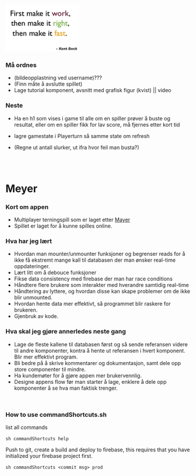 <img src="src/img/quote.png" alt="Alt" width="200">

### Må ordnes
- (bildeopplastning ved username)???
- (Finn måte å avslutte spillet)
- Lage tutorial komponent, avsnitt med grafisk figur (kvist) || video


### Neste
- Ha en h1 som vises i game til alle om en spiller prøver å buste og resultat, eller om en spiller fikk for lav score, må fjernes etter kort tid


- lagre gamestate i Playerturn så samme state om refresh
- (Regne ut antall slurker, ut ifra hvor feil man busta?)

<br/><br/>
 
# Meyer

### Kort om appen
- Multiplayer terningspill som er laget etter <a href="https://da.wikipedia.org/wiki/Meyer_(terningspil)">Mayer</a>
- Spillet er laget for å kunne spilles online.

### Hva har jeg lært
- Hvordan man mounter/unmounter funksjoner og begrenser reads for å ikke få ekstremt mange kall til databasen der man ønsker real-time oppdateringer.
- Lært litt om å debouce funksjoner
- Fikse data consistency med firebase der man har race conditions
- Håndtere flere brukere som interakter med hverandre samtidig real-time
- Håndtering av lyttere, og hvordan disse kan skape problemer om de ikke blir unmounted.
- Hvordan hente data mer effektivt, så programmet blir raskere for brukeren.
- Gjenbruk av kode.

### Hva skal jeg gjøre annerledes neste gang
- Lage de fleste kallene til databasen først og så sende referansen videre til andre komponenter, kontra å hente ut referansen i hvert komponent. Blir mer effektivt program.
- Bli bedre på å skrive kommentarer og dokumentasjon, samt dele opp store componenter til mindre.
- Ha kundemøter for å gjøre appen mer brukervennlig.
- Designe appens flow før man starter å lage, enklere å dele opp komponenter å se hva man faktisk trenger.

<br />

### How to use commandShortcuts.sh
list all commands
```
sh commandShortcuts help
```
Push to git, create a build and deploy to firebase, this requires that you have initialized your firebase project first.
```
sh commandShortcuts <commit msg> prod
```
